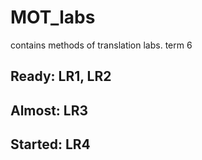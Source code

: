 # MOT_labs
contains methods of translation labs. term 6

##   Ready: LR1, LR2
##   Almost: LR3
##   Started: LR4

